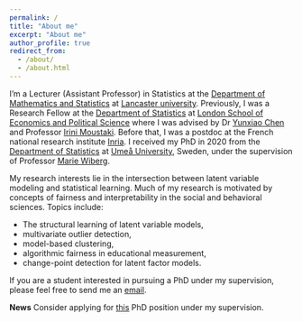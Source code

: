 ```yaml
---
permalink: /
title: "About me"
excerpt: "About me"
author_profile: true
redirect_from: 
  - /about/
  - /about.html
---
```


I’m a Lecturer (Assistant Professor) in Statistics at the [Department of Mathematics and Statistics](https://www.lancaster.ac.uk/maths/) at [Lancaster university](https://www.lancaster.ac.uk/). Previously, I was a Research Fellow at the [Department of Statistics](https://www.lse.ac.uk/statistics) at [London School of Economics and Political Science](https://www.lse.ac.uk/) where I was advised by Dr [Yunxiao Chen](https://www.lse.ac.uk/statistics/people/yunxiao-chen) and Professor [Irini Moustaki](https://www.lse.ac.uk/statistics/people/irini-moustaki). Before that, I was a postdoc at the French national research institute [Inria](https://inria.fr/en). I received my PhD in 2020 from the [Department of Statistics](https://www.umu.se/en/usbe/about-us/statistics/) at [Umeå University](https://www.umu.se/en/), Sweden, under the supervision of Professor [Marie Wiberg](https://www.umu.se/en/staff/marie-wiberg/).

My research interests lie in the intersection between latent variable modeling and statistical learning. Much of my research is motivated by concepts of fairness and interpretability in the social and behavioral sciences. Topics include: 
* The structural learning of latent variable models,
* multivariate outlier detection,
* model-based clustering,
* algorithmic fairness in educational measurement,
* change-point detection for latent factor models.

If you are a student interested in pursuing a PhD under my supervision, please feel free to send me an [email](mailto:g.wallin@lancaster.ac.uk). 

**News** Consider applying for [this](https://www.lancaster.ac.uk/maths/study/phd/#latent-variable-modelling-and-statistical-learning-for-largescale-health-assessments-387282-3) PhD position under my supervision. 







